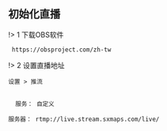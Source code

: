 ## 初始化直播

!> 1 下载OBS软件 

```` text
 https://obsproject.com/zh-tw

````

!> 2 设置直播地址 

` 设置 > 推流 `

```` text

  服务： 自定义
  
服务器： rtmp://live.stream.sxmaps.com/live/



````